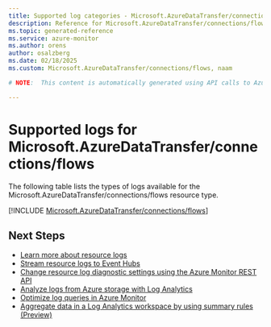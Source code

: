 ```yaml
---
title: Supported log categories - Microsoft.AzureDataTransfer/connections/flows
description: Reference for Microsoft.AzureDataTransfer/connections/flows in Azure Monitor Logs.
ms.topic: generated-reference
ms.service: azure-monitor
ms.author: orens
author: osalzberg
ms.date: 02/18/2025
ms.custom: Microsoft.AzureDataTransfer/connections/flows, naam

# NOTE:  This content is automatically generated using API calls to Azure. Any edits made on these files will be overwritten in the next run of the script. 

---
```





# Supported logs for Microsoft.AzureDataTransfer/connections/flows  
The following table lists the types of logs available for the Microsoft.AzureDataTransfer/connections/flows resource type.
  

  
[!INCLUDE [Microsoft.AzureDataTransfer/connections/flows](~/reusable-content/ce-skilling/azure/includes/azure-monitor/reference/logs/microsoft-azuredatatransfer-connections-flows-logs-include.md)]  
  

## Next Steps

* [Learn more about resource logs](/azure/azure-monitor/essentials/platform-logs-overview)
* [Stream resource logs to Event Hubs](/azure/azure-monitor/essentials/resource-logs#send-to-azure-event-hubs)
* [Change resource log diagnostic settings using the Azure Monitor REST API](/rest/api/monitor/diagnosticsettings)
* [Analyze logs from Azure storage with Log Analytics](/azure/azure-monitor/essentials/resource-logs#send-to-log-analytics-workspace)
* [Optimize log queries in Azure Monitor](/azure/azure-monitor/logs/query-optimization)
* [Aggregate data in a Log Analytics workspace by using summary rules (Preview)](/azure/azure-monitor/logs/summary-rules)